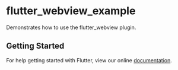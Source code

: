 # flutter_webview_example

Demonstrates how to use the flutter_webview plugin.

## Getting Started

For help getting started with Flutter, view our online
[documentation](http://flutter.io/).
